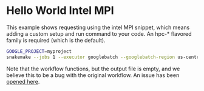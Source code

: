 # Hello World Intel MPI

This example shows requesting using the intel MPI snippet, which means adding a custom setup and run
command to your code. An hpc-* flavored family is required (which is the default).

```bash
GOOGLE_PROJECT=myproject
snakemake --jobs 1 --executor googlebatch --googlebatch-region us-central1 --googlebatch-project ${GOOGLE_PROJECT} --default-storage-provider s3 --default-storage-prefix s3://my-snakemake-testing --googlebatch-snippets intel-mpi
```

Note that the workflow functions, but the output file is empty, and we believe this to be a bug with the original workflow.
An issue has been [opened here](https://github.com/snakemake/snakemake-executor-plugin-googlebatch/issues/18).